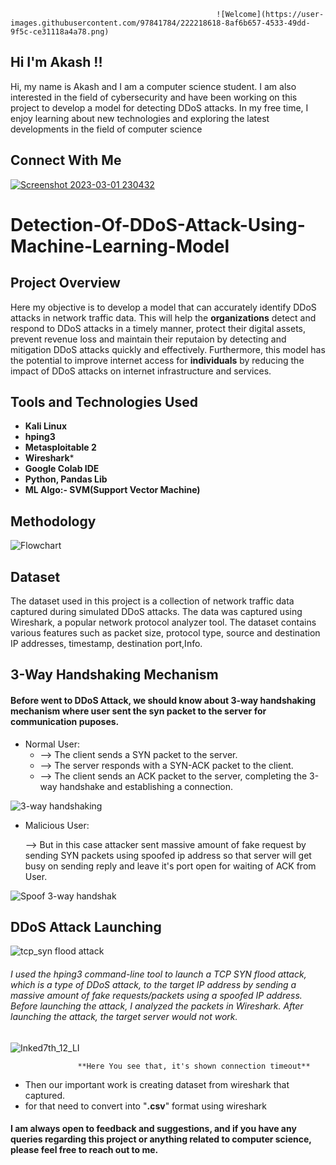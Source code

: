 

                                                  ![Welcome](https://user-images.githubusercontent.com/97841784/222218618-8af6b657-4533-49dd-9f5c-ce31118a4a78.png)

                                

## Hi I'm Akash !!  


Hi, my name is Akash and I am a computer science student. I am also interested in the field of cybersecurity and have been working on this project to develop a model for detecting DDoS attacks. In my free time, I enjoy learning about new technologies and exploring the latest developments in the field of computer science

## Connect With Me

[![Screenshot 2023-03-01 230432](https://user-images.githubusercontent.com/97841784/222218069-91f2f6c2-c7af-4c8d-b828-865ef49843e4.png)
](https://www.linkedin.com/in/akash-chandra-sahu-54016818a/)   


# Detection-Of-DDoS-Attack-Using-Machine-Learning-Model


## Project Overview

Here my objective is to develop a model that can accurately identify DDoS attacks in network traffic data. This will help the **organizations** detect and respond to DDoS attacks in a timely manner, protect their digital assets, prevent revenue loss and maintain their reputaion by detecting and mitigation DDoS attacks quickly and effectively. Furthermore, this model has the potential to improve internet access for **individuals** by reducing the impact of DDoS attacks on internet infrastructure and services.

## Tools and Technologies Used

* **Kali Linux**
* **hping3**
* **Metasploitable 2**
* **Wireshark***
* **Google Colab IDE**
* **Python, Pandas Lib**
* **ML Algo:- SVM(Support Vector Machine)**

## Methodology



![Flowchart](https://user-images.githubusercontent.com/97841784/221419166-2c22e2b8-9220-445c-a94f-301a38da00e4.png)

## Dataset

The dataset used in this project is a collection of network traffic data captured during simulated DDoS attacks. 
The data was captured using Wireshark, a popular network protocol analyzer tool. The dataset contains various 
features such as packet size, protocol type, source and destination IP addresses, timestamp, destination port,Info.

## 3-Way Handshaking Mechanism
 #### Before went to DDoS Attack, we should know about 3-way handshaking mechanism where user sent the syn packet to the server for communication puposes. 
 * Normal User:
     * --> The client sends a SYN packet to the server.
     * --> The server responds with a SYN-ACK packet to the client.
     * --> The client sends an ACK packet to the server, completing the 3-way handshake and establishing a connection.
 
  ![3-way handshaking](https://user-images.githubusercontent.com/97841784/222208847-f88439b8-7c52-4417-988a-d9207639b38a.png)

     
 * Malicious User:
     
     --> But in this case attacker sent massive amount of fake request by sending SYN packets using spoofed ip address so that server will get busy on sending reply
         and leave it's port open for waiting of ACK from User.
         
         
  ![Spoof 3-way handshak](https://user-images.githubusercontent.com/97841784/222208939-5ac089de-f67a-46d3-a690-0763b47c6a5d.png)


## DDoS Attack Launching

![tcp_syn flood attack](https://user-images.githubusercontent.com/97841784/222155170-1c818fea-8984-4dce-87f6-5fc37baf68dc.jpg)


###### I used the hping3 command-line tool to launch a TCP SYN flood attack, which is a type of DDoS attack, to the target IP address by sending a massive amount of fake requests/packets using a spoofed IP address. Before launching the attack, I analyzed the packets in Wireshark. After launching the attack, the target server would not work.


![Inked7th_12_LI](https://user-images.githubusercontent.com/97841784/222158124-c46e186d-90ad-4905-8ae6-53ebea50ddcc.jpg)
                    
                   **Here You see that, it's shown connection timeout**
                   
* Then our important work is creating dataset from wireshark that captured.
* for that need to convert into "**.csv**" format using wireshark






#### I am always open to feedback and suggestions, and if you have any queries regarding this project or anything related to computer science, please feel free to reach out to me.
